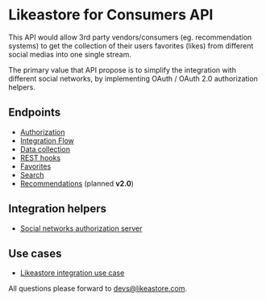 # Likeastore for Consumers API

This API would allow 3rd party vendors/consumers (eg. recommendation systems) to get the collection of their users favorites (likes) from different social medias into one single stream.

The primary value that API propose is to simplify the integration with different social networks, by implementing OAuth / OAuth 2.0 authorization helpers.

## Endpoints

* [Authorization](authorization.md)
* [Integration Flow](workflow.md)
* [Data collection](collection.md)
* [REST hooks](hooks.md)
* [Favorites](favorites.md)
* [Search](search.md)
* [Recommendations](recommendations.md) (planned **v2.0**)

## Integration helpers

* [Social networks authorization server](server.md)

## Use cases

* [Likeastore integration use case](/api-docs/vendor/usecase)

All questions please forward to [devs@likeastore.com](mailto:devs@likeastore.com).